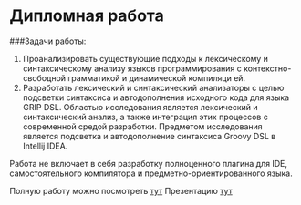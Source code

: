 # Дипломная работа

###Задачи работы:

1) Проанализировать существующие подходы к лексическому
и синтаксическому анализу языков программирования с контекстно-
свободной грамматикой и динамической компиляци
ей.
2) Разработать лексический и синтаксический анализаторы с целью подсветки синтаксиса и автодополнения исходного кода для языка
GRIP DSL.
Областью исследования является лексический и синтаксический
анализ, а также интеграция этих процессов с современной средой разработки. Предметом исследования является подсветка и автодополнение
синтаксиса Groovy DSL в Intellij IDEA.

Работа не включает в себя разработку полноценного плагина для IDE,
самостоятельного компилятора и предметно-ориентированного языка.

Полную работу можно посмотреть [тут](diploma.pdf) 
Презентацию [тут](Presentation/Pakhomov_VKR_prezentatsia.ppt)